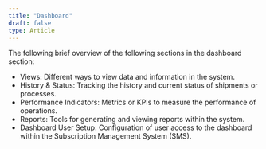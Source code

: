 ```yaml
---
title: "Dashboard"
draft: false
type: Article
---
```


The following brief overview of the following sections in the dashboard section:

-   Views: Different ways to view data and information in the system.
-   History & Status: Tracking the history and current status of shipments or processes.
-   Performance Indicators: Metrics or KPIs to measure the performance of operations.
-   Reports: Tools for generating and viewing reports within the system.
-   Dashboard User Setup: Configuration of user access to the dashboard within the Subscription Management System (SMS).